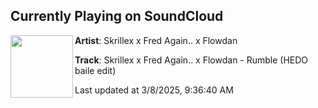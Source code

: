 ## Currently Playing on SoundCloud

[<img align="left" width="100" src="https://i1.sndcdn.com/artworks-c8Pa8yvHCdibeXZ5-5y5zoA-t500x500.png">](https://soundcloud.com/djhedo/skrillex-x-fred-again-x-flowdan-rumble-hedo-baile-edit)

**Artist**: Skrillex x Fred Again.. x Flowdan 

**Track**: Skrillex x Fred Again.. x Flowdan - Rumble (HEDO baile edit)

Last updated at 3/8/2025, 9:36:40 AM
